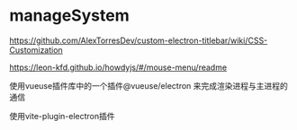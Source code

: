 # manageSystem

https://github.com/AlexTorresDev/custom-electron-titlebar/wiki/CSS-Customization

https://leon-kfd.github.io/howdyjs/#/mouse-menu/readme

使用vueuse插件库中的一个插件@vueuse/electron 来完成渲染进程与主进程的通信

使用vite-plugin-electron插件